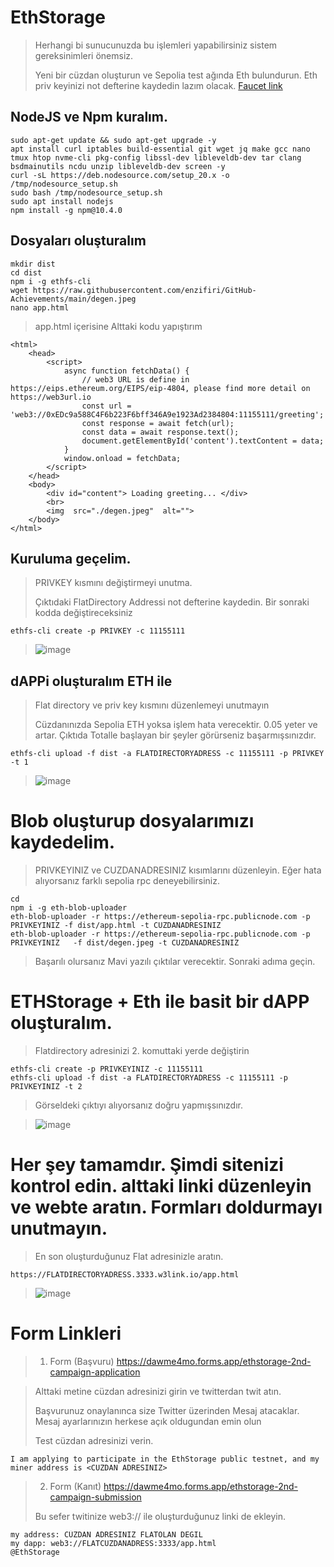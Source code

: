 # EthStorage

> Herhangi bi sunucunuzda bu işlemleri yapabilirsiniz sistem gereksinimleri önemsiz.
> 
> Yeni bir cüzdan oluşturun ve Sepolia test ağında Eth bulundurun. Eth priv keyinizi not defterine kaydedin lazım olacak. [Faucet link](https://www.alchemy.com/faucets/ethereum-sepolia)
>
## NodeJS ve Npm kuralım.
```
sudo apt-get update && sudo apt-get upgrade -y
apt install curl iptables build-essential git wget jq make gcc nano tmux htop nvme-cli pkg-config libssl-dev libleveldb-dev tar clang bsdmainutils ncdu unzip libleveldb-dev screen -y
curl -sL https://deb.nodesource.com/setup_20.x -o /tmp/nodesource_setup.sh
sudo bash /tmp/nodesource_setup.sh
sudo apt install nodejs
npm install -g npm@10.4.0 
```

## Dosyaları oluşturalım
```
mkdir dist
cd dist
npm i -g ethfs-cli
wget https://raw.githubusercontent.com/enzifiri/GitHub-Achievements/main/degen.jpeg
nano app.html
```

> app.html içerisine Alttaki kodu yapıştırım

```
<html>
    <head>
        <script> 
            async function fetchData() { 
                // web3 URL is define in https://eips.ethereum.org/EIPS/eip-4804, please find more detail on https://web3url.io
                const url = 'web3://0xEDc9a588C4F6b223F6bff346A9e1923Ad2384804:11155111/greeting'; 
                const response = await fetch(url); 
                const data = await response.text(); 
                document.getElementById('content').textContent = data; 
            } 
            window.onload = fetchData; 
        </script>
    </head>
    <body>
        <div id="content"> Loading greeting... </div>
        <br>
        <img  src="./degen.jpeg"  alt="">	
    </body>	
</html>
```

## Kuruluma geçelim. 
> PRIVKEY kısmını değiştirmeyi unutma.
>
> Çıktıdaki FlatDirectory Addressi not defterine kaydedin. Bir sonraki kodda değiştireceksiniz
```
ethfs-cli create -p PRIVKEY -c 11155111
```

> ![image](https://github.com/ruesandora/EthStorage/assets/101149671/ad709fcc-5a1f-41f3-b4df-be5bf82224ef)


## dAPPi oluşturalım ETH ile
>  Flat directory ve priv key kısmını düzenlemeyi unutmayın
>
> Cüzdanınızda Sepolia ETH yoksa işlem hata verecektir. 0.05 yeter ve artar. Çıktıda Totalle başlayan bir şeyler görürseniz başarmışsınızdır.
```
ethfs-cli upload -f dist -a FLATDIRECTORYADRESS -c 11155111 -p PRIVKEY -t 1
```
> ![image](https://github.com/ruesandora/EthStorage/assets/101149671/1c15fb77-053b-473c-8f74-e99abdb9093d)

>

# Blob oluşturup dosyalarımızı kaydedelim.
> PRIVKEYINIZ ve CUZDANADRESINIZ kısımlarını düzenleyin. Eğer hata alıyorsanız farklı sepolia rpc deneyebilirsiniz.
```
cd
npm i -g eth-blob-uploader
eth-blob-uploader -r https://ethereum-sepolia-rpc.publicnode.com -p PRIVKEYINIZ -f dist/app.html -t CUZDANADRESINIZ
eth-blob-uploader -r https://ethereum-sepolia-rpc.publicnode.com -p PRIVKEYINIZ   -f dist/degen.jpeg -t CUZDANADRESINIZ
```
> Başarılı olursanız Mavi yazılı çıktılar verecektir. Sonraki adıma geçin.
>

# ETHStorage + Eth ile basit bir dAPP oluşturalım.
> Flatdirectory adresinizi 2. komuttaki yerde değiştirin
```
ethfs-cli create -p PRIVKEYINIZ -c 11155111
ethfs-cli upload -f dist -a FLATDIRECTORYADRESS -c 11155111 -p PRIVKEYINIZ -t 2
```
> Görseldeki çıktıyı alıyorsanız doğru yapmışsınızdır.

> ![image](https://github.com/ruesandora/EthStorage/assets/101149671/3262d8db-8d55-4c21-ad06-192bb7d1678c)



# Her şey tamamdır. Şimdi sitenizi kontrol edin. alttaki linki düzenleyin ve webte aratın. Formları doldurmayı unutmayın.
> En son oluşturduğunuz Flat adresinizle aratın.
```
https://FLATDIRECTORYADRESS.3333.w3link.io/app.html
```
> ![image](https://github.com/ruesandora/EthStorage/assets/101149671/1d3f99c5-475e-46e3-af55-6ff639cb2005)

# Form Linkleri 

> 1. Form  (Başvuru) https://dawme4mo.forms.app/ethstorage-2nd-campaign-application

>Alttaki metine cüzdan adresinizi girin ve twitterdan twit atın.
>
>Başvurunuz onaylanınca size Twitter üzerinden Mesaj atacaklar. Mesaj ayarlarınızın herkese açık oldugundan emin olun
>
>Test cüzdan adresinizi verin.
```
I am applying to participate in the EthStorage public testnet, and my miner address is <CUZDAN ADRESINIZ>
```

> 2. Form (Kanıt) https://dawme4mo.forms.app/ethstorage-2nd-campaign-submission
> 
> Bu sefer twitinize web3:// ile oluşturduğunuz linki de ekleyin.
```
my address: CÜZDAN ADRESINIZ FLATOLAN DEGIL
my dapp: web3://FLATCUZDANADRESS:3333/app.html
@EthStorage 
```

